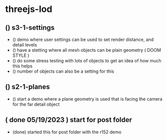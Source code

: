 # threejs-lod

## () s3-1-settings
* () demo where user settings can be used to set render distance, and detail levels
* () have a stetting where all mesh objects can be plain geometry \( DOOM STYLE \)
* () do some stress testing with lots of objects to get an idea of how much this helps
* () number of objects can also be a setting for this

## () s2-1-planes
* () start a demo where a plane geometry is used that is facing the camera for the far detail object

## ( done 05/19/2023 ) start for post folder
* (done) started this for post folder with the r152 demo

